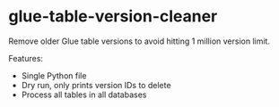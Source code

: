 # glue-table-version-cleaner

Remove older Glue table versions to avoid hitting 1 million version limit.

Features:

- Single Python file
- Dry run, only prints version IDs to delete
- Process all tables in all databases